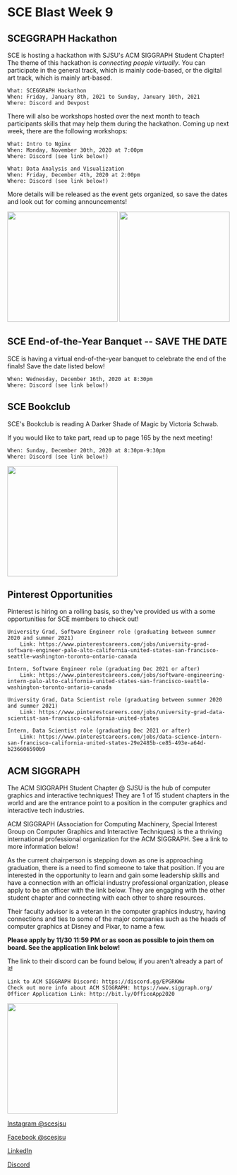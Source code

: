 # SCE Blast Week 9

## SCEGGRAPH Hackathon

SCE is hosting a hackathon with SJSU's ACM SIGGRAPH Student Chapter! The theme of this hackathon is *connecting people virtually*. You can participate in the general track, which is mainly code-based, or the digital art track, which is mainly art-based.

```
What: SCEGGRAPH Hackathon
When: Friday, January 8th, 2021 to Sunday, January 10th, 2021
Where: Discord and Devpost
```

There will also be workshops hosted over the next month to teach participants skills that may help them during the hackathon. Coming up next week, there are the following workshops:

```
What: Intro to Nginx
When: Monday, November 30th, 2020 at 7:00pm
Where: Discord (see link below!)
```

```
What: Data Analysis and Visualization
When: Friday, December 4th, 2020 at 2:00pm
Where: Discord (see link below!)
```

More details will be released as the event gets organized, so save the dates and look out for coming announcements!

<img src="https://user-images.githubusercontent.com/55638619/97621910-c5fd1b80-19e0-11eb-9dfe-bdd88f3a2966.png" width="250">
<img src="https://user-images.githubusercontent.com/55638619/99191051-ffdb5b00-271e-11eb-8418-d8d3612cc93b.png" width="250">

## SCE End-of-the-Year Banquet -- SAVE THE DATE

SCE is having a virtual end-of-the-year banquet to celebrate the end of the finals! Save the date listed below!

```
When: Wednesday, December 16th, 2020 at 8:30pm
Where: Discord (see link below!)
```

## SCE Bookclub

SCE's Bookclub is reading A Darker Shade of Magic by Victoria Schwab.

If you would like to take part, read up to page 165 by the next meeting!

```
When: Sunday, December 20th, 2020 at 8:30pm-9:30pm
Where: Discord (see link below!)
```

<img src="https://user-images.githubusercontent.com/55638619/99722692-df383b80-2a65-11eb-9296-57cbcd0725a9.jpeg" width="250">

## Pinterest Opportunities

Pinterest is hiring on a rolling basis, so they've provided us with a some opportunities for SCE members to check out! 

```
University Grad, Software Engineer role (graduating between summer 2020 and summer 2021)
    Link: https://www.pinterestcareers.com/jobs/university-grad-software-engineer-palo-alto-california-united-states-san-francisco-seattle-washington-toronto-ontario-canada

Intern, Software Engineer role (graduating Dec 2021 or after)
    Link: https://www.pinterestcareers.com/jobs/software-engineering-intern-palo-alto-california-united-states-san-francisco-seattle-washington-toronto-ontario-canada

University Grad, Data Scientist role (graduating between summer 2020 and summer 2021)
    Link: https://www.pinterestcareers.com/jobs/university-grad-data-scientist-san-francisco-california-united-states

Intern, Data Scientist role (graduating Dec 2021 or after)
    Link: https://www.pinterestcareers.com/jobs/data-science-intern-san-francisco-california-united-states-29e2485b-ce85-493e-a64d-b236606590b9
```

## ACM SIGGRAPH

The ACM SIGGRAPH Student Chapter @ SJSU is the hub of computer graphics and interactive techniques! They are 1 of 15 student chapters in the world and are the entrance point to a position in the computer graphics and interactive tech industries.

ACM SIGGRAPH (Association for Computing Machinery, Special Interest Group on Computer Graphics and Interactive Techniques) is the a thriving international professional organization for the ACM SIGGRAPH. See a link to more information below!

As the current chairperson is stepping down as one is approaching graduation, there is a need to find someone to take that position. 
If you are interested in the opportunity to learn and gain some leadership skills and have a connection with an official industry professional organization, please apply to be an officer with the link below. They are engaging with the other student chapter and connecting with each other to share resources.

Their faculty advisor is a veteran in the computer graphics industry, having connections and ties to some of the major companies such as the heads of computer graphics at Disney and Pixar, to name a few. 

**Please apply by 11/30 11:59 PM or as soon as possible to join them on board. See the application link below!**

The link to their discord can be found below, if you aren't already a part of it!

```
Link to ACM SIGGRAPH Discord: https://discord.gg/EPGRKWw
Check out more info about ACM SIGGRAPH: https://www.siggraph.org/
Officer Application Link: http://bit.ly/OfficeApp2020
```
<img src="https://user-images.githubusercontent.com/55638619/98453052-df514680-2109-11eb-9804-4c57a897b5e0.png" width="250">



[Instagram @scesjsu](http://instagram.com/sjsusce)

[Facebook @scesjsu](https://www.facebook.com/sjsusce/)

[LinkedIn](https://www.linkedin.com/company/18719781)

[Discord](https://discord.gg/KnhmCRZ)